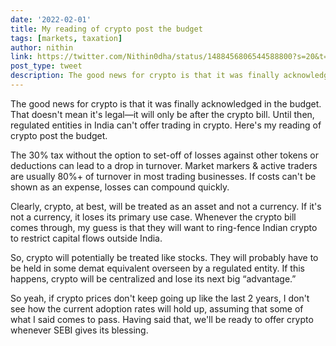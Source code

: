 ```yaml
---
date: '2022-02-01'
title: My reading of crypto post the budget
tags: [markets, taxation]
author: nithin
link: https://twitter.com/Nithin0dha/status/1488456806544588800?s=20&t=EA1v_wWDnmufj7MBP7jBZw
post_type: tweet
description: The good news for crypto is that it was finally acknowledged in the budget. That doesn't mean it's legal—it will only be after the crypto bill...
---
```


The good news for crypto is that it was finally acknowledged in the budget. That doesn't mean it's legal—it will only be after the crypto bill. Until then, regulated entities in India can't offer trading in crypto. Here's my reading of crypto post the budget.

The 30% tax without the option to set-off of losses against other tokens or deductions can lead to a drop in turnover. Market markers & active traders are usually 80%+ of turnover in most trading businesses. If costs can't be shown as an expense, losses can compound quickly.

Clearly, crypto, at best, will be treated as an asset and not a currency. If it's not a currency, it loses its primary use case. Whenever the crypto bill comes through, my guess is that they will want to ring-fence Indian crypto to restrict capital flows outside India. 

So, crypto will potentially be treated like stocks. They will probably have to be held in some demat equivalent overseen by a regulated entity. If this happens, crypto will be centralized and lose its next big “advantage.”

So yeah, if crypto prices don't keep going up like the last 2 years, I don't see how the current adoption rates will hold up, assuming that some of what I said comes to pass. Having said that, we'll be ready to offer crypto whenever SEBI gives its blessing.
